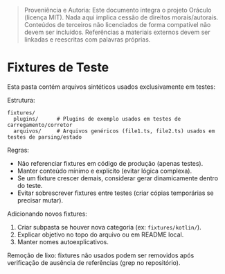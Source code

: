 > Proveniência e Autoria: Este documento integra o projeto Oráculo (licença MIT).
> Nada aqui implica cessão de direitos morais/autorais.
> Conteúdos de terceiros não licenciados de forma compatível não devem ser incluídos.
> Referências a materiais externos devem ser linkadas e reescritas com palavras próprias.

# Fixtures de Teste

Esta pasta contém arquivos sintéticos usados exclusivamente em testes:

Estrutura:

```text
fixtures/
  plugins/      # Plugins de exemplo usados em testes de carregamento/corretor
  arquivos/     # Arquivos genéricos (file1.ts, file2.ts) usados em testes de parsing/estado
```

Regras:

- Não referenciar fixtures em código de produção (apenas testes).
- Manter conteúdo mínimo e explícito (evitar lógica complexa).
- Se um fixture crescer demais, considerar gerar dinamicamente dentro do teste.
- Evitar sobrescrever fixtures entre testes (criar cópias temporárias se precisar mutar).

Adicionando novos fixtures:

1. Criar subpasta se houver nova categoria (ex: `fixtures/kotlin/`).
2. Explicar objetivo no topo do arquivo ou em README local.
3. Manter nomes autoexplicativos.

Remoção de lixo: fixtures não usados podem ser removidos após verificação de ausência de referências (grep no repositório).
